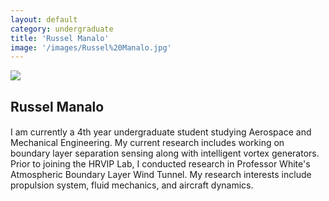 ```yaml
---
layout: default
category: undergraduate
title: 'Russel Manalo'
image: '/images/Russel%20Manalo.jpg'
---
```


<img src="{{ page.image }}">

<h2 class="team-title">Russel Manalo</h2>
<h4 class="team-position"></h4>
<p>I am currently a 4th year undergraduate student studying Aerospace and Mechanical Engineering.  My current research includes working on boundary layer separation sensing along with intelligent vortex generators.  Prior to joining the HRVIP Lab, I conducted research in Professor White's Atmospheric Boundary Layer Wind Tunnel.  My research interests include propulsion system, fluid mechanics, and aircraft dynamics.</p>
<ul class="team-member-other-info"></ul>
